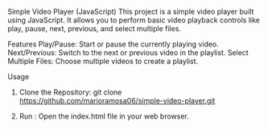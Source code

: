 Simple Video Player (JavaScript)
This project is a simple video player built using JavaScript. It allows you to perform basic video playback controls like play, pause, next, previous, and select multiple files.

Features
Play/Pause: Start or pause the currently playing video.
Next/Previous: Switch to the next or previous video in the playlist.
Select Multiple Files: Choose multiple videos to create a playlist.

Usage

1. Clone the Repository:
git clone https://github.com/marioramosa06/simple-video-player.git

2. Run : 
Open the index.html file in your web browser.